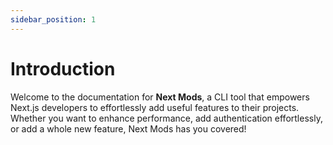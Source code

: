 ```yaml
---
sidebar_position: 1
---
```


# Introduction

Welcome to the documentation for **Next Mods**, a CLI tool that empowers Next.js developers to effortlessly add useful features to their projects. Whether you want to enhance performance, add authentication effortlessly, or add a whole new feature, Next Mods has you covered!